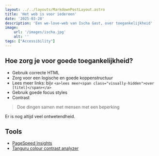 ```yaml
---
layout: ../../layouts/MarkdownPostLayout.astro
title: 'Het web is voor iedereen'
date: '2025-03-28'
description: 'Een we-love-web van Ischa Gast, over toegankelijkheid'
image:
    url: '/images/ischa.jpg'
    alt: ''
tags: ["Accessibility"]
---
```


## Hoe zorg je voor goede toegankelijkheid?

- Gebruik correcte HTML
- Zorg voor een logische en goede koppenstructuur
- Lees meer links: bijv ```<a>lees meer<span class="visually-hidden">over [titel]</span></a>```
- Gebruik goede focus styles
- Contrast

> Doe dingen samen met mensen met een beperking

Er is nog altijd veel ontwetendheid.

## Tools

- [PageSpeed Insights](https://pagespeed.web.dev/)
- [Tanguru colour contrast analyzer](https://contrast-finder.tanaguru.com/)

